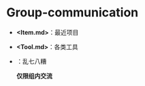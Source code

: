 # Group-communication

 + **<Item.md>**：最近项目

 + **<Tool.md>**：各类工具


 + **<Others>**：乱七八糟
 
     **仅限组内交流**
